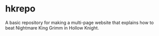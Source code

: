 # hkrepo
A basic repository for making a multi-page website that explains how to beat Nightmare King Grimm in Hollow Knight.
